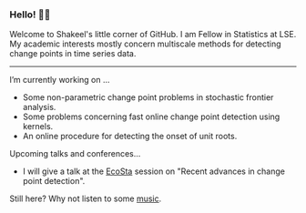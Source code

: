 ### Hello! 👋🏾

Welcome to Shakeel's little corner of GitHub. I am Fellow in Statistics at LSE. My academic interests mostly concern multiscale methods for detecting change points in time series data.

---

I’m currently working on ...
  * Some non-parametric change point problems in stochastic frontier analysis. 
  * Some problems concerning fast online change point detection using kernels. 
  * An online procedure for detecting the onset of unit roots. 
  
Upcoming talks and conferences...
  * I will give a talk at the [EcoSta](https://www.cmstatistics.org/EcoSta2025/organized.php) session on "Recent advances in change point detection". 

Still here? Why not listen to some [music](https://www.youtube.com/watch?v=I3qx1hcBq1U).

